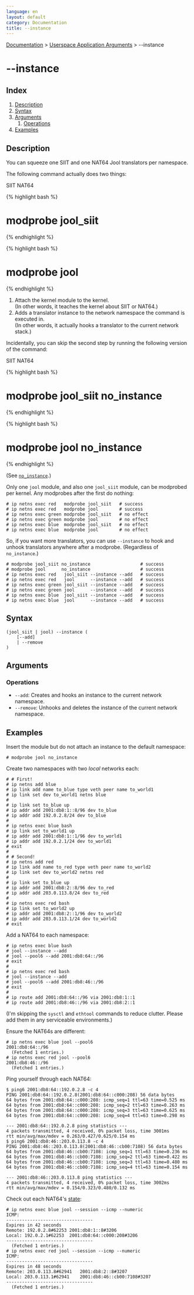 ```yaml
---
language: en
layout: default
category: Documentation
title: --instance
---
```


[Documentation](documentation.html) > [Userspace Application Arguments](documentation.html#userspace-application-arguments) > \--instance

# \--instance

## Index

1. [Description](#description)
2. [Syntax](#syntax)
3. [Arguments](#arguments)
   1. [Operations](#operations)
4. [Examples](#examples)

## Description

You can squeeze one SIIT and one NAT64 Jool translators per namespace.

The following command actually does two things:

<div class="distro-menu">
	<span class="distro-selector" onclick="showDistro(this);">SIIT</span>
	<span class="distro-selector" onclick="showDistro(this);">NAT64</span>
</div>

<!-- SIIT -->
{% highlight bash %}
# modprobe jool_siit
{% endhighlight %}

<!-- NAT64 -->
{% highlight bash %}
# modprobe jool
{% endhighlight %}

1. Attach the kernel module to the kernel.  
   (In other words, it teaches the kernel about SIIT or NAT64.)
2. Adds a translator instance to the network namespace the command is executed in.  
   (In other words, it actually hooks a translator to the current network stack.)

Incidentally, you can skip the second step by running the following version of the command:

<div class="distro-menu">
	<span class="distro-selector" onclick="showDistro(this);">SIIT</span>
	<span class="distro-selector" onclick="showDistro(this);">NAT64</span>
</div>

<!-- SIIT -->
{% highlight bash %}
# modprobe jool_siit no_instance
{% endhighlight %}

<!-- NAT64 -->
{% highlight bash %}
# modprobe jool no_instance
{% endhighlight %}

(See [`no_instance`](modprobe-siit.html#noinstance).)

Only one `jool` module, and also one `jool_siit` module, can be modprobed per kernel. Any modprobes after the first do nothing:

	# ip netns exec red   modprobe jool_siit   # success
	# ip netns exec red   modprobe jool        # success
	# ip netns exec green modprobe jool_siit   # no effect
	# ip netns exec green modprobe jool        # no effect
	# ip netns exec blue  modprobe jool_siit   # no effect
	# ip netns exec blue  modprobe jool        # no effect

So, if you want more translators, you can use `--instance` to hook and unhook translators anywhere after a modprobe. (Regardless of `no_instance`.)

	# modprobe jool_siit no_instance                   # success
	# modprobe jool      no_instance                   # success
	# ip netns exec red   jool_siit --instance --add   # success
	# ip netns exec red   jool      --instance --add   # success
	# ip netns exec green jool_siit --instance --add   # success
	# ip netns exec green jool      --instance --add   # success
	# ip netns exec blue  jool_siit --instance --add   # success
	# ip netns exec blue  jool      --instance --add   # success

## Syntax

	(jool_siit | jool) --instance (
		[--add]
		| --remove
	)

## Arguments

### Operations

* `--add`: Creates and hooks an instance to the current network namespace.
* `--remove`: Unhooks and deletes the instance of the current network namespace.

## Examples

Insert the module but do not attach an instance to the default namespace:

	# modprobe jool no_instance

Create two namespaces with two _local_ networks each:

<!-- TODO Add a diagram here, but I don't think it's that useful. -->

	# # First!
	# ip netns add blue
	# ip link add name to_blue type veth peer name to_world1
	# ip link set dev to_world1 netns blue
	#
	# ip link set to_blue up
	# ip addr add 2001:db8:1::8/96 dev to_blue
	# ip addr add 192.0.2.8/24 dev to_blue
	#
	# ip netns exec blue bash
	# ip link set to_world1 up
	# ip addr add 2001:db8:1::1/96 dev to_world1
	# ip addr add 192.0.2.1/24 dev to_world1
	# exit
	#
	# # Second!
	# ip netns add red
	# ip link add name to_red type veth peer name to_world2
	# ip link set dev to_world2 netns red
	#
	# ip link set to_blue up
	# ip addr add 2001:db8:2::8/96 dev to_red
	# ip addr add 203.0.113.8/24 dev to_red
	#
	# ip netns exec red bash
	# ip link set to_world2 up
	# ip addr add 2001:db8:2::1/96 dev to_world2
	# ip addr add 203.0.113.1/24 dev to_world2
	# exit

Add a NAT64 to each namespace:
	
	# ip netns exec blue bash
	# jool --instance --add
	# jool --pool6 --add 2001:db8:64::/96
	# exit
	#
	# ip netns exec red bash
	# jool --instance --add
	# jool --pool6 --add 2001:db8:46::/96
	# exit
	#
	# ip route add 2001:db8:64::/96 via 2001:db8:1::1
	# ip route add 2001:db8:46::/96 via 2001:db8:2::1

(I'm skipping the `sysctl` and `ethtool` commands to reduce clutter. Please add them in any serviceable environments.)

Ensure the NAT64s are different:

	# ip netns exec blue jool --pool6
	2001:db8:64::/96
	  (Fetched 1 entries.)
	# ip netns exec red jool --pool6
	2001:db8:46::/96
	  (Fetched 1 entries.)

Ping yourself through each NAT64:

	$ ping6 2001:db8:64::192.0.2.8 -c 4
	PING 2001:db8:64::192.0.2.8(2001:db8:64::c000:208) 56 data bytes
	64 bytes from 2001:db8:64::c000:208: icmp_seq=1 ttl=63 time=0.525 ms
	64 bytes from 2001:db8:64::c000:208: icmp_seq=2 ttl=63 time=0.263 ms
	64 bytes from 2001:db8:64::c000:208: icmp_seq=3 ttl=63 time=0.625 ms
	64 bytes from 2001:db8:64::c000:208: icmp_seq=4 ttl=63 time=0.298 ms

	--- 2001:db8:64::192.0.2.8 ping statistics ---
	4 packets transmitted, 4 received, 0% packet loss, time 3001ms
	rtt min/avg/max/mdev = 0.263/0.427/0.625/0.154 ms
	$ ping6 2001:db8:46::203.0.113.8 -c 4
	PING 2001:db8:46::203.0.113.8(2001:db8:46::cb00:7108) 56 data bytes
	64 bytes from 2001:db8:46::cb00:7108: icmp_seq=1 ttl=63 time=0.236 ms
	64 bytes from 2001:db8:46::cb00:7108: icmp_seq=2 ttl=63 time=0.422 ms
	64 bytes from 2001:db8:46::cb00:7108: icmp_seq=3 ttl=63 time=0.480 ms
	64 bytes from 2001:db8:46::cb00:7108: icmp_seq=4 ttl=63 time=0.154 ms

	--- 2001:db8:46::203.0.113.8 ping statistics ---
	4 packets transmitted, 4 received, 0% packet loss, time 3002ms
	rtt min/avg/max/mdev = 0.154/0.323/0.480/0.132 ms

Check out each NAT64's [state](usr-flags-session.html):

	# ip netns exec blue jool --session --icmp --numeric
	ICMP:
	---------------------------------
	Expires in 42 seconds
	Remote: 192.0.2.8#62253	2001:db8:1::8#3206
	Local: 192.0.2.1#62253	2001:db8:64::c000:208#3206
	---------------------------------
	  (Fetched 1 entries.)
	# ip netns exec red jool --session --icmp --numeric
	ICMP:
	---------------------------------
	Expires in 48 seconds
	Remote: 203.0.113.8#62941	2001:db8:2::8#3207
	Local: 203.0.113.1#62941	2001:db8:46::cb00:7108#3207
	---------------------------------
	  (Fetched 1 entries.)

<!-- TODO add a tcpdump... dump? -->
